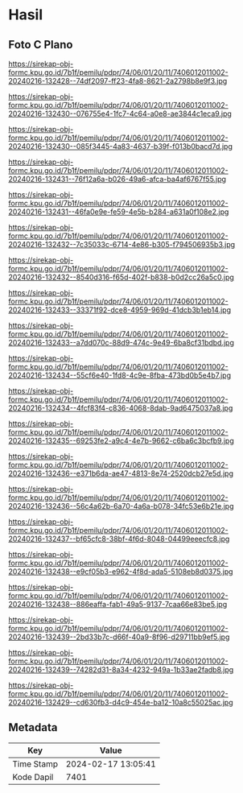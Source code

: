 # Hasil

## Foto C Plano

https://sirekap-obj-formc.kpu.go.id/7b1f/pemilu/pdpr/74/06/01/20/11/7406012011002-20240216-132428--74df2097-ff23-4fa8-8621-2a2798b8e9f3.jpg

https://sirekap-obj-formc.kpu.go.id/7b1f/pemilu/pdpr/74/06/01/20/11/7406012011002-20240216-132430--076755e4-1fc7-4c64-a0e8-ae3844c1eca9.jpg

https://sirekap-obj-formc.kpu.go.id/7b1f/pemilu/pdpr/74/06/01/20/11/7406012011002-20240216-132430--085f3445-4a83-4637-b39f-f013b0bacd7d.jpg

https://sirekap-obj-formc.kpu.go.id/7b1f/pemilu/pdpr/74/06/01/20/11/7406012011002-20240216-132431--76f12a6a-b026-49a6-afca-ba4af6767f55.jpg

https://sirekap-obj-formc.kpu.go.id/7b1f/pemilu/pdpr/74/06/01/20/11/7406012011002-20240216-132431--46fa0e9e-fe59-4e5b-b284-a631a0f108e2.jpg

https://sirekap-obj-formc.kpu.go.id/7b1f/pemilu/pdpr/74/06/01/20/11/7406012011002-20240216-132432--7c35033c-6714-4e86-b305-f794506935b3.jpg

https://sirekap-obj-formc.kpu.go.id/7b1f/pemilu/pdpr/74/06/01/20/11/7406012011002-20240216-132432--8540d316-f65d-402f-b838-b0d2cc26a5c0.jpg

https://sirekap-obj-formc.kpu.go.id/7b1f/pemilu/pdpr/74/06/01/20/11/7406012011002-20240216-132433--33371f92-dce8-4959-969d-41dcb3b1eb14.jpg

https://sirekap-obj-formc.kpu.go.id/7b1f/pemilu/pdpr/74/06/01/20/11/7406012011002-20240216-132433--a7dd070c-88d9-474c-9e49-6ba8cf31bdbd.jpg

https://sirekap-obj-formc.kpu.go.id/7b1f/pemilu/pdpr/74/06/01/20/11/7406012011002-20240216-132434--55cf6e40-1fd8-4c9e-8fba-473bd0b5e4b7.jpg

https://sirekap-obj-formc.kpu.go.id/7b1f/pemilu/pdpr/74/06/01/20/11/7406012011002-20240216-132434--4fcf83f4-c836-4068-8dab-9ad6475037a8.jpg

https://sirekap-obj-formc.kpu.go.id/7b1f/pemilu/pdpr/74/06/01/20/11/7406012011002-20240216-132435--69253fe2-a9c4-4e7b-9662-c6ba6c3bcfb9.jpg

https://sirekap-obj-formc.kpu.go.id/7b1f/pemilu/pdpr/74/06/01/20/11/7406012011002-20240216-132436--e371b6da-ae47-4813-8e74-2520dcb27e5d.jpg

https://sirekap-obj-formc.kpu.go.id/7b1f/pemilu/pdpr/74/06/01/20/11/7406012011002-20240216-132436--56c4a62b-6a70-4a6a-b078-34fc53e6b21e.jpg

https://sirekap-obj-formc.kpu.go.id/7b1f/pemilu/pdpr/74/06/01/20/11/7406012011002-20240216-132437--bf65cfc8-38bf-4f6d-8048-04499eeecfc8.jpg

https://sirekap-obj-formc.kpu.go.id/7b1f/pemilu/pdpr/74/06/01/20/11/7406012011002-20240216-132438--e9cf05b3-e962-4f8d-ada5-5108eb8d0375.jpg

https://sirekap-obj-formc.kpu.go.id/7b1f/pemilu/pdpr/74/06/01/20/11/7406012011002-20240216-132438--886eaffa-fab1-49a5-9137-7caa66e83be5.jpg

https://sirekap-obj-formc.kpu.go.id/7b1f/pemilu/pdpr/74/06/01/20/11/7406012011002-20240216-132439--2bd33b7c-d66f-40a9-8f96-d29711bb9ef5.jpg

https://sirekap-obj-formc.kpu.go.id/7b1f/pemilu/pdpr/74/06/01/20/11/7406012011002-20240216-132439--74282d31-8a34-4232-949a-1b33ae2fadb8.jpg

https://sirekap-obj-formc.kpu.go.id/7b1f/pemilu/pdpr/74/06/01/20/11/7406012011002-20240216-132429--cd630fb3-d4c9-454e-ba12-10a8c55025ac.jpg


## Metadata

| Key        | Value               |
| ---------- | ------------------- |
| Time Stamp | 2024-02-17 13:05:41 |
| Kode Dapil | 7401                |



